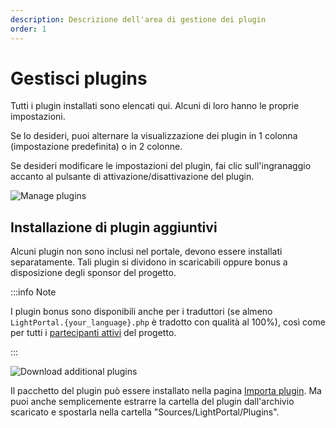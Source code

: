 ```yaml
---
description: Descrizione dell'area di gestione dei plugin
order: 1
---
```


# Gestisci plugins

Tutti i plugin installati sono elencati qui. Alcuni di loro hanno le proprie impostazioni.

Se lo desideri, puoi alternare la visualizzazione dei plugin in 1 colonna (impostazione predefinita) o in 2 colonne.

Se desideri modificare le impostazioni del plugin, fai clic sull'ingranaggio accanto al pulsante di attivazione/disattivazione del plugin.

![Manage plugins](manage_plugins.png)

## Installazione di plugin aggiuntivi

Alcuni plugin non sono inclusi nel portale, devono essere installati separatamente. Tali plugin si dividono in scaricabili oppure bonus a disposizione degli sponsor del progetto.

:::info Note

I plugin bonus sono disponibili anche per i traduttori (se almeno `LightPortal.{your_language}.php` è tradotto con qualità al 100%), così come per tutti i [partecipanti attivi](../how-to/help-to-project) del progetto.

:::

![Download additional plugins](download_plugins.png)

Il pacchetto del plugin può essere installato nella pagina [Importa plugin](./impex). Ma puoi anche semplicemente estrarre la cartella del plugin dall'archivio scaricato e spostarla nella cartella "Sources/LightPortal/Plugins".

